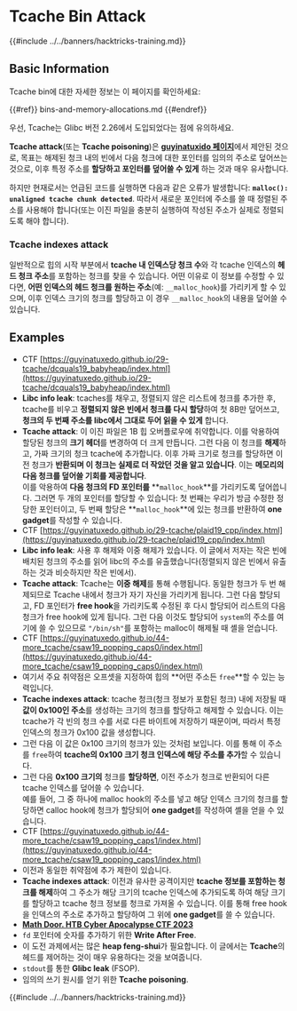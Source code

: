 # Tcache Bin Attack

{{#include ../../banners/hacktricks-training.md}}

## Basic Information

Tcache bin에 대한 자세한 정보는 이 페이지를 확인하세요:

{{#ref}}
bins-and-memory-allocations.md
{{#endref}}

우선, Tcache는 Glibc 버전 2.26에서 도입되었다는 점에 유의하세요.

**Tcache attack**(또는 **Tcache poisoning**)은 [**guyinatuxido 페이지**](https://guyinatuxedo.github.io/29-tcache/tcache_explanation/index.html)에서 제안된 것으로, 목표는 해제된 청크 내의 빈에서 다음 청크에 대한 포인터를 임의의 주소로 덮어쓰는 것으로, 이후 특정 주소를 **할당하고 포인터를 덮어쓸 수 있게** 하는 것과 매우 유사합니다.

하지만 현재로서는 언급된 코드를 실행하면 다음과 같은 오류가 발생합니다: **`malloc(): unaligned tcache chunk detected`**. 따라서 새로운 포인터에 주소를 쓸 때 정렬된 주소를 사용해야 합니다(또는 이진 파일을 충분히 실행하여 작성된 주소가 실제로 정렬되도록 해야 합니다).

### Tcache indexes attack

일반적으로 힙의 시작 부분에서 **tcache 내 인덱스당 청크 수**와 각 tcache 인덱스의 **헤드 청크 주소**를 포함하는 청크를 찾을 수 있습니다. 어떤 이유로 이 정보를 수정할 수 있다면, **어떤 인덱스의 헤드 청크를 원하는 주소**(예: `__malloc_hook`)를 가리키게 할 수 있으며, 이후 인덱스 크기의 청크를 할당하고 이 경우 `__malloc_hook`의 내용을 덮어쓸 수 있습니다.

## Examples

- CTF [https://guyinatuxedo.github.io/29-tcache/dcquals19_babyheap/index.html](https://guyinatuxedo.github.io/29-tcache/dcquals19_babyheap/index.html)
- **Libc info leak**: tcaches를 채우고, 정렬되지 않은 리스트에 청크를 추가한 후, tcache를 비우고 **정렬되지 않은 빈에서 청크를 다시 할당**하여 첫 8B만 덮어쓰고, **청크의 두 번째 주소를 libc에서 그대로 두어 읽을 수 있게** 합니다.
- **Tcache attack**: 이 이진 파일은 1B 힙 오버플로우에 취약합니다. 이를 악용하여 할당된 청크의 **크기 헤더**를 변경하여 더 크게 만듭니다. 그런 다음 이 청크를 **해제**하고, 가짜 크기의 청크 tcache에 추가합니다. 이후 가짜 크기로 청크를 할당하면 이전 청크가 **반환되며 이 청크는 실제로 더 작았던 것을 알고 있습니다**. 이는 **메모리의 다음 청크를 덮어쓸 기회를 제공합니다**.\
이를 악용하여 **다음 청크의 FD 포인터를** **`malloc_hook`**를 가리키도록 덮어씁니다. 그러면 두 개의 포인터를 할당할 수 있습니다: 첫 번째는 우리가 방금 수정한 정당한 포인터이고, 두 번째 할당은 **`malloc_hook`**에 있는 청크를 반환하여 **one gadget**를 작성할 수 있습니다.
- CTF [https://guyinatuxedo.github.io/29-tcache/plaid19_cpp/index.html](https://guyinatuxedo.github.io/29-tcache/plaid19_cpp/index.html)
- **Libc info leak**: 사용 후 해제와 이중 해제가 있습니다. 이 글에서 저자는 작은 빈에 배치된 청크의 주소를 읽어 libc의 주소를 유출했습니다(정렬되지 않은 빈에서 유출하는 것과 비슷하지만 작은 빈에서).
- **Tcache attack**: Tcache는 **이중 해제**를 통해 수행됩니다. 동일한 청크가 두 번 해제되므로 Tcache 내에서 청크가 자기 자신을 가리키게 됩니다. 그런 다음 할당되고, FD 포인터가 **free hook**을 가리키도록 수정된 후 다시 할당되어 리스트의 다음 청크가 free hook에 있게 됩니다. 그런 다음 이것도 할당되어 `system`의 주소를 여기에 쓸 수 있으므로 `"/bin/sh"`를 포함하는 malloc이 해제될 때 셸을 얻습니다.
- CTF [https://guyinatuxedo.github.io/44-more_tcache/csaw19_popping_caps0/index.html](https://guyinatuxedo.github.io/44-more_tcache/csaw19_popping_caps0/index.html)
- 여기서 주요 취약점은 오프셋을 지정하여 힙의 **어떤 주소든 `free`**할 수 있는 능력입니다.
- **Tcache indexes attack**: tcache 청크(청크 정보가 포함된 청크) 내에 저장될 때 **값이 0x100인 주소**를 생성하는 크기의 청크를 할당하고 해제할 수 있습니다. 이는 tcache가 각 빈의 청크 수를 서로 다른 바이트에 저장하기 때문이며, 따라서 특정 인덱스의 청크가 0x100 값을 생성합니다.
- 그런 다음 이 값은 0x100 크기의 청크가 있는 것처럼 보입니다. 이를 통해 이 주소를 `free`하여 **tcache의 0x100 크기 청크 인덱스에 해당 주소를 추가**할 수 있습니다.
- 그런 다음 **0x100 크기의** 청크를 **할당하면**, 이전 주소가 청크로 반환되어 다른 tcache 인덱스를 덮어쓸 수 있습니다.\
예를 들어, 그 중 하나에 malloc hook의 주소를 넣고 해당 인덱스 크기의 청크를 할당하면 calloc hook에 청크가 할당되어 **one gadget**를 작성하여 셸을 얻을 수 있습니다.
- CTF [https://guyinatuxedo.github.io/44-more_tcache/csaw19_popping_caps1/index.html](https://guyinatuxedo.github.io/44-more_tcache/csaw19_popping_caps1/index.html)
- 이전과 동일한 취약점에 추가 제한이 있습니다.
- **Tcache indexes attack**: 이전과 유사한 공격이지만 **tcache 정보를 포함하는 청크를 해제**하여 그 주소가 해당 크기의 tcache 인덱스에 추가되도록 하여 해당 크기를 할당하고 tcache 청크 정보를 청크로 가져올 수 있습니다. 이를 통해 free hook을 인덱스의 주소로 추가하고 할당하여 그 위에 **one gadget**를 쓸 수 있습니다.
- [**Math Door. HTB Cyber Apocalypse CTF 2023**](https://7rocky.github.io/en/ctf/other/htb-cyber-apocalypse/math-door/)
- `fd` 포인터에 숫자를 추가하기 위한 **Write After Free**.
- 이 도전 과제에서는 많은 **heap feng-shui**가 필요합니다. 이 글에서는 **Tcache**의 헤드를 제어하는 것이 매우 유용하다는 것을 보여줍니다.
- `stdout`를 통한 **Glibc leak** (FSOP).
- 임의의 쓰기 원시를 얻기 위한 **Tcache poisoning**.

{{#include ../../banners/hacktricks-training.md}}

